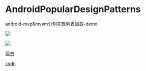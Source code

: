 # AndroidPopularDesignPatterns
android-mvp&amp;mvvm分别实现列表加载-demo

![](https://github.com/MjCodeTinker/AndroidPopularDesignPatterns/blob/master/gif/mvp.gif?raw=true)

![](https://github.com/MjCodeTinker/AndroidPopularDesignPatterns/blob/master/gif/mvvm.gif?raw=true)

<a href="http://www.jianshu.com/p/f179d8352431">简书</a>

<a href="http://blog.csdn.net/mj_air/article/details/72690229">csdn</a>




